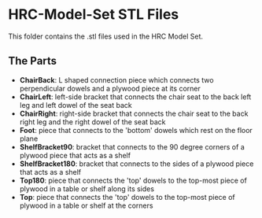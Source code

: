 # HRC-Model-Set STL Files

This folder contains the .stl files used in the HRC Model Set. 

## The Parts 

* **ChairBack**: L shaped connection piece which connects two perpendicular dowels and a plywood piece at its corner 
* **ChairLeft**: left-side bracket that connects the chair seat to the back left leg and left dowel of the seat back
* **ChairRight**: right-side bracket that connects the chair seat to the back right leg and the right dowel of the seat back
* **Foot**: piece that connects to the 'bottom' dowels which rest on the floor plane
* **ShelfBracket90**: bracket that connects to the 90 degree corners of a plywood piece that acts as a shelf
* **ShelfBracket180**: bracket that connects to the sides of a plywood piece that acts as a shelf
* **Top180**: piece that connects the 'top' dowels to the top-most piece of plywood in a table or shelf along its sides
* **Top**: piece that connects the 'top' dowels to the top-most piece of plywood in a table or shelf at the corners 
